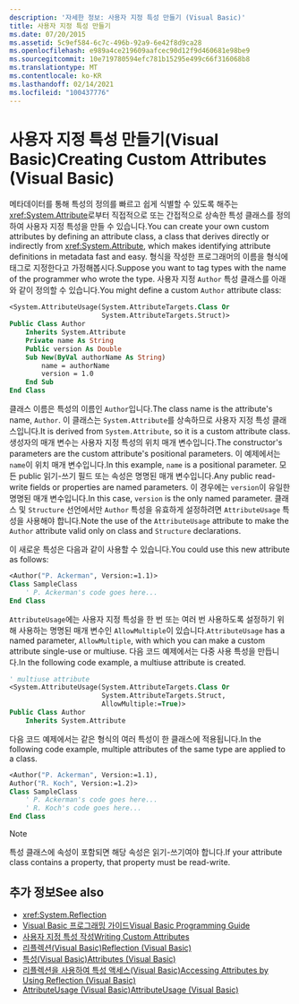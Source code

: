 ```yaml
---
description: '자세한 정보: 사용자 지정 특성 만들기 (Visual Basic)'
title: 사용자 지정 특성 만들기
ms.date: 07/20/2015
ms.assetid: 5c9ef584-6c7c-496b-92a9-6e42f8d9ca28
ms.openlocfilehash: e989a4ce219609aafcec90d12f9d460681e98be9
ms.sourcegitcommit: 10e719780594efc781b15295e499c66f316068b8
ms.translationtype: MT
ms.contentlocale: ko-KR
ms.lasthandoff: 02/14/2021
ms.locfileid: "100437776"
---
```

# <a name="creating-custom-attributes-visual-basic"></a><span data-ttu-id="6b5d0-103">사용자 지정 특성 만들기(Visual Basic)</span><span class="sxs-lookup"><span data-stu-id="6b5d0-103">Creating Custom Attributes (Visual Basic)</span></span>

<span data-ttu-id="6b5d0-104">메타데이터를 통해 특성의 정의를 빠르고 쉽게 식별할 수 있도록 해주는 <xref:System.Attribute>로부터 직접적으로 또는 간접적으로 상속한 특성 클래스를 정의하여 사용자 지정 특성을 만들 수 있습니다.</span><span class="sxs-lookup"><span data-stu-id="6b5d0-104">You can create your own custom attributes by defining an attribute class, a class that derives directly or indirectly from <xref:System.Attribute>, which makes identifying attribute definitions in metadata fast and easy.</span></span> <span data-ttu-id="6b5d0-105">형식을 작성한 프로그래머의 이름을 형식에 태그로 지정한다고 가정해봅시다.</span><span class="sxs-lookup"><span data-stu-id="6b5d0-105">Suppose you want to tag types with the name of the programmer who wrote the type.</span></span> <span data-ttu-id="6b5d0-106">사용자 지정 `Author` 특성 클래스를 아래와 같이 정의할 수 있습니다.</span><span class="sxs-lookup"><span data-stu-id="6b5d0-106">You might define a custom `Author` attribute class:</span></span>

```vb
<System.AttributeUsage(System.AttributeTargets.Class Or
                       System.AttributeTargets.Struct)>
Public Class Author
    Inherits System.Attribute
    Private name As String
    Public version As Double
    Sub New(ByVal authorName As String)
        name = authorName
        version = 1.0
    End Sub
End Class
```

<span data-ttu-id="6b5d0-107">클래스 이름은 특성의 이름인 `Author`입니다.</span><span class="sxs-lookup"><span data-stu-id="6b5d0-107">The class name is the attribute's name, `Author`.</span></span> <span data-ttu-id="6b5d0-108">이 클래스는 `System.Attribute`를 상속하므로 사용자 지정 특성 클래스입니다.</span><span class="sxs-lookup"><span data-stu-id="6b5d0-108">It is derived from `System.Attribute`, so it is a custom attribute class.</span></span> <span data-ttu-id="6b5d0-109">생성자의 매개 변수는 사용자 지정 특성의 위치 매개 변수입니다.</span><span class="sxs-lookup"><span data-stu-id="6b5d0-109">The constructor's parameters are the custom attribute's positional parameters.</span></span> <span data-ttu-id="6b5d0-110">이 예제에서는 `name`이 위치 매개 변수입니다.</span><span class="sxs-lookup"><span data-stu-id="6b5d0-110">In this example, `name` is a positional parameter.</span></span> <span data-ttu-id="6b5d0-111">모든 public 읽기-쓰기 필드 또는 속성은 명명된 매개 변수입니다.</span><span class="sxs-lookup"><span data-stu-id="6b5d0-111">Any public read-write fields or properties are named parameters.</span></span> <span data-ttu-id="6b5d0-112">이 경우에는 `version`이 유일한 명명된 매개 변수입니다.</span><span class="sxs-lookup"><span data-stu-id="6b5d0-112">In this case, `version` is the only named parameter.</span></span> <span data-ttu-id="6b5d0-113">클래스 및 `Structure` 선언에서만 `Author` 특성을 유효하게 설정하려면 `AttributeUsage` 특성을 사용해야 합니다.</span><span class="sxs-lookup"><span data-stu-id="6b5d0-113">Note the use of the `AttributeUsage` attribute to make the `Author` attribute valid only on class and `Structure` declarations.</span></span>

<span data-ttu-id="6b5d0-114">이 새로운 특성은 다음과 같이 사용할 수 있습니다.</span><span class="sxs-lookup"><span data-stu-id="6b5d0-114">You could use this new attribute as follows:</span></span>

```vb
<Author("P. Ackerman", Version:=1.1)>
Class SampleClass
    ' P. Ackerman's code goes here...
End Class
```

<span data-ttu-id="6b5d0-115">`AttributeUsage`에는 사용자 지정 특성을 한 번 또는 여러 번 사용하도록 설정하기 위해 사용하는 명명된 매개 변수인 `AllowMultiple`이 있습니다.</span><span class="sxs-lookup"><span data-stu-id="6b5d0-115">`AttributeUsage` has a named parameter, `AllowMultiple`, with which you can make a custom attribute single-use or multiuse.</span></span> <span data-ttu-id="6b5d0-116">다음 코드 예제에서는 다중 사용 특성을 만듭니다.</span><span class="sxs-lookup"><span data-stu-id="6b5d0-116">In the following code example, a multiuse attribute is created.</span></span>

```vb
' multiuse attribute
<System.AttributeUsage(System.AttributeTargets.Class Or
                       System.AttributeTargets.Struct,
                       AllowMultiple:=True)>
Public Class Author
    Inherits System.Attribute
```

<span data-ttu-id="6b5d0-117">다음 코드 예제에서는 같은 형식의 여러 특성이 한 클래스에 적용됩니다.</span><span class="sxs-lookup"><span data-stu-id="6b5d0-117">In the following code example, multiple attributes of the same type are applied to a class.</span></span>

```vb
<Author("P. Ackerman", Version:=1.1),
Author("R. Koch", Version:=1.2)>
Class SampleClass
    ' P. Ackerman's code goes here...
    ' R. Koch's code goes here...
End Class
```

> [!NOTE]
> <span data-ttu-id="6b5d0-118">특성 클래스에 속성이 포함되면 해당 속성은 읽기-쓰기여야 합니다.</span><span class="sxs-lookup"><span data-stu-id="6b5d0-118">If your attribute class contains a property, that property must be read-write.</span></span>

## <a name="see-also"></a><span data-ttu-id="6b5d0-119">추가 정보</span><span class="sxs-lookup"><span data-stu-id="6b5d0-119">See also</span></span>

- <xref:System.Reflection>
- [<span data-ttu-id="6b5d0-120">Visual Basic 프로그래밍 가이드</span><span class="sxs-lookup"><span data-stu-id="6b5d0-120">Visual Basic Programming Guide</span></span>](../../index.md)
- [<span data-ttu-id="6b5d0-121">사용자 지정 특성 작성</span><span class="sxs-lookup"><span data-stu-id="6b5d0-121">Writing Custom Attributes</span></span>](../../../../standard/attributes/writing-custom-attributes.md)
- [<span data-ttu-id="6b5d0-122">리플렉션(Visual Basic)</span><span class="sxs-lookup"><span data-stu-id="6b5d0-122">Reflection (Visual Basic)</span></span>](../reflection.md)
- [<span data-ttu-id="6b5d0-123">특성(Visual Basic)</span><span class="sxs-lookup"><span data-stu-id="6b5d0-123">Attributes (Visual Basic)</span></span>](../../../language-reference/attributes.md)
- [<span data-ttu-id="6b5d0-124">리플렉션을 사용하여 특성 액세스(Visual Basic)</span><span class="sxs-lookup"><span data-stu-id="6b5d0-124">Accessing Attributes by Using Reflection (Visual Basic)</span></span>](accessing-attributes-by-using-reflection.md)
- [<span data-ttu-id="6b5d0-125">AttributeUsage (Visual Basic)</span><span class="sxs-lookup"><span data-stu-id="6b5d0-125">AttributeUsage (Visual Basic)</span></span>](attributeusage.md)

